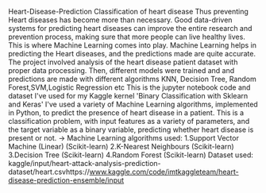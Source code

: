 Heart-Disease-Prediction
Classification of heart disease Thus preventing Heart diseases has become more than necessary. Good data-driven systems for predicting heart diseases can improve the entire research and prevention process, making sure that more people can live healthy lives. This is where Machine Learning comes into play. Machine Learning helps in predicting the Heart diseases, and the predictions made are quite accurate.
The project involved analysis of the heart disease patient dataset with proper data processing. Then, different models were trained and and predictions are made with different algorithms KNN, Decision Tree, Random Forest,SVM,Logistic Regression etc This is the jupyter notebook code and dataset I've used for my Kaggle kernel 'Binary Classification with Sklearn and Keras'
I've used a variety of Machine Learning algorithms, implemented in Python, to predict the presence of heart disease in a patient. This is a classification problem, with input features as a variety of parameters, and the target variable as a binary variable, predicting whether heart disease is present or not.
-> Machine Learning algorithms used:
1.Support Vector Machine (Linear) (Scikit-learn)
2.K-Nearest Neighbours (Scikit-learn)
3.Decision Tree (Scikit-learn)
4.Random Forest (Scikit-learn)
Dataset used: kaggle/input/heart-attack-analysis-prediction-dataset/heart.csvhttps://www.kaggle.com/code/imtkaggleteam/heart-disease-prediction-ensemble/input


